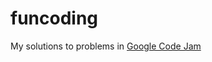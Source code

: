 # funcoding

My solutions to problems in <a href="https://code.google.com/codejam/contest/189252/dashboard">Google Code Jam</a>
